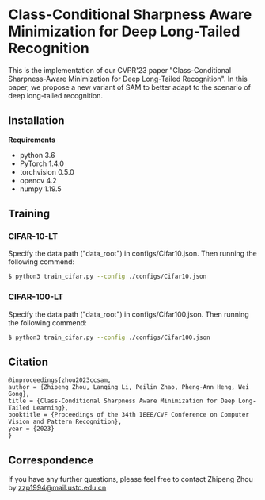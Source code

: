 # Class-Conditional Sharpness Aware Minimization for Deep Long-Tailed Recognition
This is the implementation of our CVPR'23 paper "Class-Conditional Sharpness-Aware Minimization for Deep Long-Tailed Recognition". In this paper, we propose a new variant of SAM to better adapt to the scenario of deep long-tailed recognition.

## Installation

**Requirements**
* python 3.6
* PyTorch 1.4.0
* torchvision 0.5.0
* opencv 4.2
* numpy 1.19.5

## Training
### CIFAR-10-LT
Specify the data path ("data_root") in configs/Cifar10.json. Then running the following commend:
```bash
$ python3 train_cifar.py --config ./configs/Cifar10.json
```

### CIFAR-100-LT
Specify the data path ("data_root") in configs/Cifar100.json. Then running the following commend:
```bash
$ python3 train_cifar.py --config ./configs/Cifar100.json
```

## Citation
```
@inproceedings{zhou2023ccsam,
author = {Zhipeng Zhou, Lanqing Li, Peilin Zhao, Pheng-Ann Heng, Wei Gong},
title = {Class-Conditional Sharpness Aware Minimization for Deep Long-Tailed Learning},
booktitle = {Proceedings of the 34th IEEE/CVF Conference on Computer Vision and Pattern Recognition},
year = {2023}
}
```

## Correspondence
If you have any further questions, please feel free to contact Zhipeng Zhou by zzp1994@mail.ustc.edu.cn

